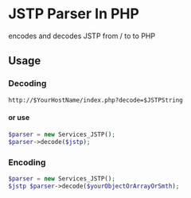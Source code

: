 # JSTP Parser In PHP

encodes and decodes JSTP from / to to PHP

## Usage

### Decoding

```url
http://$YourHostName/index.php?decode=$JSTPString
```

#### or use

```php
$parser = new Services_JSTP();
$parser->decode($jstp);
```

### Encoding

```php
$parser = new Services_JSTP();
$jstp $parser->decode($yourObjectOrArrayOrSmth);
```
